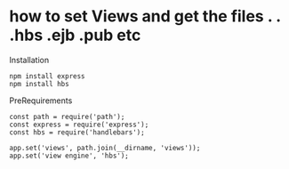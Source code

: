 # how to set Views and get the files  . . .hbs .ejb .pub etc
Installation 
```
npm install express
npm install hbs 
```
PreRequirements
```
const path = require('path');
const express = require('express');
const hbs = require('handlebars');
```

```
app.set('views', path.join(__dirname, 'views'));
app.set('view engine', 'hbs');
```
